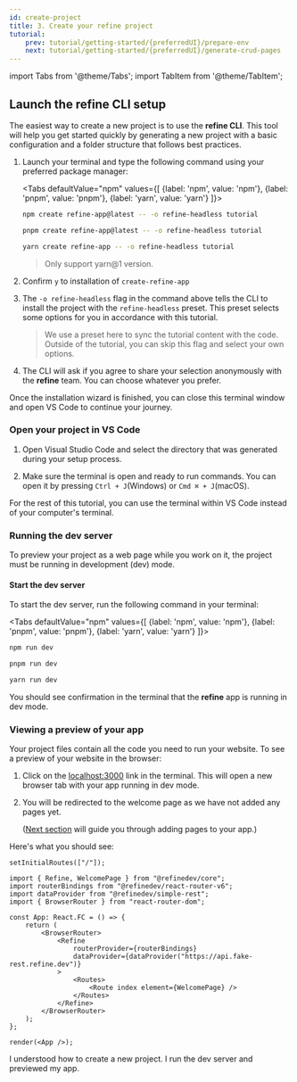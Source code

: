 ```yaml
---
id: create-project
title: 3. Create your refine project
tutorial:
    prev: tutorial/getting-started/{preferredUI}/prepare-env
    next: tutorial/getting-started/{preferredUI}/generate-crud-pages
---
```


import Tabs from '@theme/Tabs';
import TabItem from '@theme/TabItem';

## Launch the refine CLI setup

The easiest way to create a new project is to use the **refine CLI**. This tool will help you get started quickly by generating a new project with a basic configuration and a folder structure that follows best practices.

1. Launch your terminal and type the following command using your preferred package manager:

    <Tabs
    defaultValue="npm"
    values={[ {label: 'npm', value: 'npm'}, {label: 'pnpm', value: 'pnpm'}, {label: 'yarn', value: 'yarn'} ]}>

    <TabItem value="npm">

    ```bash
    npm create refine-app@latest -- -o refine-headless tutorial
    ```

    </TabItem>

    <TabItem value="pnpm">

    ```bash
    pnpm create refine-app@latest -- -o refine-headless tutorial
    ```

    </TabItem>

    <TabItem value="yarn">

    ```bash
    yarn create refine-app -- -o refine-headless tutorial
    ```

    > Only support yarn@1 version.

    </TabItem>

    </Tabs>

2. Confirm `y` to installation of `create-refine-app`

3. The `-o refine-headless` flag in the command above tells the CLI to install the project with the `refine-headless` preset. This preset selects some options for you in accordance with this tutorial.

    > We use a preset here to sync the tutorial content with the code. Outside of the tutorial, you can skip this flag and select your own options.

4. The CLI will ask if you agree to share your selection anonymously with the **refine** team. You can choose whatever you prefer.

Once the installation wizard is finished, you can close this terminal window and open VS Code to continue your journey.

### Open your project in VS Code

1. Open Visual Studio Code and select the directory that was generated during your setup process.

2. Make sure the terminal is open and ready to run commands. You can open it by pressing `Ctrl + J`(Windows) or `Cmd ⌘ + J`(macOS).

For the rest of this tutorial, you can use the terminal within VS Code instead of your computer's terminal.

### Running the dev server

To preview your project as a web page while you work on it, the project must be running in development (dev) mode.

<h4>Start the dev server</h4>

To start the dev server, run the following command in your terminal:

<Tabs
defaultValue="npm"
values={[ {label: 'npm', value: 'npm'}, {label: 'pnpm', value: 'pnpm'}, {label: 'yarn', value: 'yarn'} ]}>

<TabItem value="npm">

```bash
npm run dev
```

</TabItem>

<TabItem value="pnpm">

```bash
pnpm run dev
```

</TabItem>

<TabItem value="yarn">

```bash
yarn run dev
```

</TabItem>

</Tabs>

You should see confirmation in the terminal that the **refine** app is running in dev mode.

### Viewing a preview of your app

Your project files contain all the code you need to run your website. To see a preview of your website in the browser:

1. Click on the <a href="http://localhost:3000" rel="noopener noreferrer nofollow">localhost:3000</a> link in the terminal. This will open a new browser tab with your app running in dev mode.

2. You will be redirected to the welcome page as we have not added any pages yet.

    ([Next section](/docs/tutorial/getting-started/headless/generate-crud-pages) will guide you through adding pages to your app.)

Here's what you should see:

```tsx live previewOnly previewHeight=450px url=http://localhost:3000
setInitialRoutes(["/"]);

import { Refine, WelcomePage } from "@refinedev/core";
import routerBindings from "@refinedev/react-router-v6";
import dataProvider from "@refinedev/simple-rest";
import { BrowserRouter } from "react-router-dom";

const App: React.FC = () => {
    return (
        <BrowserRouter>
            <Refine
                routerProvider={routerBindings}
                dataProvider={dataProvider("https://api.fake-rest.refine.dev")}
            >
                <Routes>
                    <Route index element={WelcomePage} />
                </Routes>
            </Refine>
        </BrowserRouter>
    );
};

render(<App />);
```

<Checklist>

<ChecklistItem id="getting-started-headless">
I understood how to create a new project.
</ChecklistItem>
<ChecklistItem id="getting-started-headless-2">
I run the dev server and previewed my app.
</ChecklistItem>

</Checklist>
